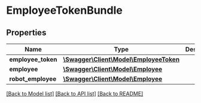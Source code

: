 # EmployeeTokenBundle

## Properties
Name | Type | Description | Notes
------------ | ------------- | ------------- | -------------
**employee_token** | [**\Swagger\Client\Model\EmployeeToken**](EmployeeToken.md) |  | [optional] 
**employee** | [**\Swagger\Client\Model\Employee**](Employee.md) |  | [optional] 
**robot_employee** | [**\Swagger\Client\Model\Employee**](Employee.md) |  | [optional] 

[[Back to Model list]](../../README.md#documentation-for-models) [[Back to API list]](../../README.md#documentation-for-api-endpoints) [[Back to README]](../../README.md)

